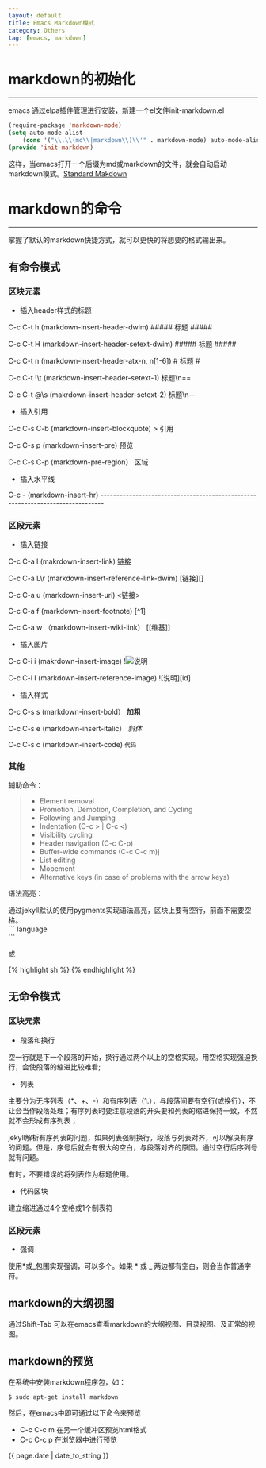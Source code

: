 ```yaml
---
layout: default
title: Emacs Markdown模式
category: Others
tag: [emacs, markdown]
---
```


markdown的初始化
==============

-------------------------------------------------------------------------------

emacs 通过elpa插件管理进行安装，新建一个el文件init-markdown.el

``` lisp
(require-package 'markdown-mode)
(setq auto-mode-alist  
    (cons '("\\.\\(md\\|markdown\\)\\'" . markdown-mode) auto-mode-alist))
(provide 'init-markdown)  
```
这样，当emacs打开一个后缀为md或markdown的文件，就会自动启动markdown模式。[Standard Makdown](http://standardmarkdown.com/)

<!-- more -->

markdown的命令
=============

-------------------------------------------------------------------------------

掌握了默认的markdown快捷方式，就可以更快的将想要的格式输出来。


有命令模式
------

### 区块元素 ####

* 插入header样式的标题

C-c C-t h (markdown-insert-header-dwim) ##### 标题 #####

C-c C-t H (markdown-insert-header-setext-dwim) ##### 标题 #####

C-c C-t n (markdown-insert-header-atx-n, n\[1-6\]) # 标题 #

C-c C-t !\t (markdown-insert-header-setext-1) 标题\n==

C-c C-t @\s (makrdown-insert-header-setext-2) 标题\n--

* 插入引用  

C-c C-s C-b (markdown-insert-blockquote) > 引用

C-c C-s p (markdown-insert-pre)  预览

C-c C-s C-p (markdown-pre-region） 区域

* 插入水平线

C-c - (markdown-insert-hr) -------------------------------------------------------------------------------

### 区段元素 ####
* 插入链接

C-c C-a l (makrdown-insert-link)  [链接]()

C-c C-a L\r (markdown-insert-reference-link-dwim) [链接][]

C-c C-a u (markdown-insert-uri) <链接>

C-c C-a f (markdown-insert-footnote) [^1]

C-c C-a w （markdown-insert-wiki-link） [[维基]]

* 插入图片

C-c C-i i (makrdown-insert-image) !![说明]()

C-c C-i I (markdown-insert-reference-image) ![说明][id]
  
* 插入样式  

C-c C-s s (markdown-insert-bold） **加粗**

C-c C-s e (markdown-insert-italic） *斜体*

C-c C-s c (markdown-insert-code) `代码`

### 其他 ####

辅助命令：
> - Element removal
> - Promotion, Demotion, Completion, and Cycling
> - Following and Jumping
> - Indentation (C-c > | C-c <)
> - Visibility cycling
> - Header navigation (C-c C-p)
> - Buffer-wide commands (C-c C-c m)j
> - List editing
> - Mobement
> - Alternative keys (in case of problems with the arrow keys)

语法高亮：

通过jekyll默认的使用pygments实现语法高亮，区块上要有空行，前面不需要空格。  
\`\`\` language  
\`\`\`

或

{% highlight sh %}
{% endhighlight %}
  

无命令模式
-----

### 区块元素 ####

+ 段落和换行

空一行就是下一个段落的开始，换行通过两个以上的空格实现。用空格实现强迫换行，会使段落的缩进比较难看;

+ 列表

主要分为无序列表（*、+、-）和有序列表（1.），与段落间要有空行(或换行），不让会当作段落处理；有序列表时要注意段落的开头要和列表的缩进保持一致，不然就不会形成有序列表；

jekyll解析有序列表的问题，如果列表强制换行，段落与列表对齐，可以解决有序的问题。但是，序号后就会有很大的空白，与段落对齐的原因。通过空行后序列号就有问题。

有时，不要错误的将列表作为标题使用。

+ 代码区块

建立缩进通过4个空格或1个制表符

### 区段元素 ####

- 强调

使用*或_包围实现强调，可以多个。如果 * 或 _ 两边都有空白，则会当作普通字符。


markdown的大纲视图
---------------------

通过Shift-Tab 可以在emacs查看markdown的大纲视图、目录视图、及正常的视图。

markdown的预览
-----------

在系统中安装markdown程序包，如：

``` sh
$ sudo apt-get install markdown
```

然后，在emacs中即可通过以下命令来预览

* C-c C-c m 在另一个缓冲区预览html格式
* C-c C-c p 在浏览器中进行预览

{{ page.date | date_to_string }}
